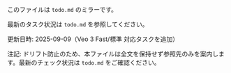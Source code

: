 このファイルは `todo.md` のミラーです。

最新のタスク状況は `todo.md` を参照してください。

更新日時: 2025-09-09（Veo 3 Fast/標準 対応タスクを追加）

注記: ドリフト防止のため、本ファイルは全文を保持せず参照先のみを案内します。最新のチェック状況は `todo.md` をご確認ください。
